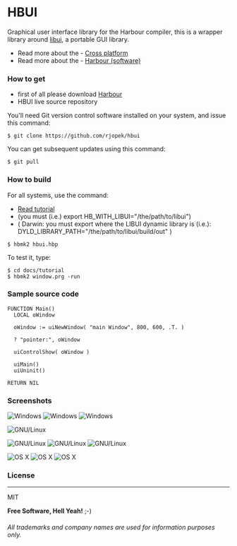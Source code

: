 # **HBUI**

Graphical user interface library for the Harbour compiler, this is a wrapper library around [libui](https://github.com/andlabs/libui), a portable GUI library.

- Read more about the - [Cross platform](https://en.wikipedia.org/wiki/Cross-platform)
- Read more about the - [Harbour (software)](https://en.wikipedia.org/wiki/Harbour_(software))

### How to get
- first of all please download [Harbour](https://github.com/harbour/core)
- HBUI live source repository

You'll need Git version control software installed on your system, and issue this command:
```
$ git clone https://github.com/rjopek/hbui
```
You can get subsequent updates using this command:

```
$ git pull
```

### How to build
For all systems, use the command:
- [Read tutorial](https://github.com/rjopek/HBUI/blob/master/docs/tutorial/README.md)
- (you must (i.e.) export HB_WITH_LIBUI="/the/path/to/libui")
-   ( Darwin: you must export where the LIBUI dynamic library is (i.e.): DYLD_LIBRARY_PATH="/the/path/to/libui/build/out" )  

```
$ hbmk2 hbui.hbp
```
To test it, type:
```
$ cd docs/tutorial
$ hbmk2 window.prg -run
```

### Sample source code
```
FUNCTION Main()
  LOCAL oWindow

  oWindow := uiNewWindow( "main Window", 800, 600, .T. )

  ? "pointer:", oWindow

  uiControlShow( oWindow )

  uiMain()
  uiUninit()

RETURN NIL
```

### Screenshots
![Windows](docs/tutorial/window_window_01.png "Windows 10 desktop")
![Windows](docs/tutorial/window_window_02.png "Windows 10 desktop")
![Windows](docs/tutorial/window_window_03.png "Windows 10 desktop")

![GNU/Linux](docs/tutorial/window_elementary.png "With family Linux Elementary desktop Pantheon, based on GNOME")

![GNU/Linux](docs/tutorial/window_ubuntu_01.png "With family Linux Ubuntu desktop, based on GNOME")
![GNU/Linux](docs/tutorial/window_ubuntu_02.png "With family Linux Ubuntu desktop, based on GNOME")
![GNU/Linux](docs/tutorial/window_ubuntu_03.png "With family Linux Ubuntu desktop, based on GNOME")

![OS X](docs/tutorial/window_darwin_01.png "Desktop Aqua in OS X  1/3")
![OS X](docs/tutorial/window_darwin_02.png "Desktop Aqua in OS X  2/3")
![OS X](docs/tutorial/window_darwin_03.png "Desktop Aqua in OS X  3/3")

### License
---
MIT

**Free Software, Hell Yeah!** ;-)

###### All trademarks and company names are used for information purposes only.
